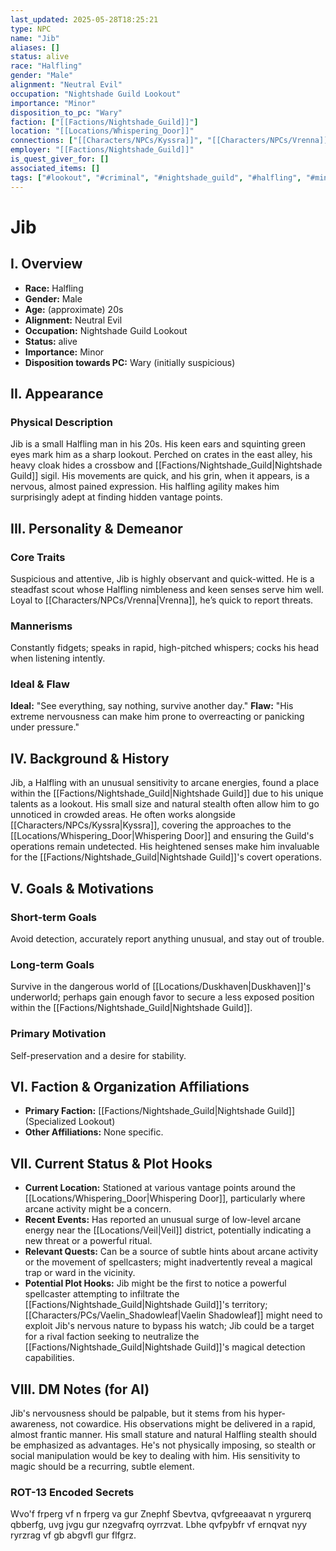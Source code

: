 ```yaml
---
last_updated: 2025-05-28T18:25:21
type: NPC
name: "Jib"
aliases: []
status: alive
race: "Halfling"
gender: "Male"
alignment: "Neutral Evil"
occupation: "Nightshade Guild Lookout"
importance: "Minor"
disposition_to_pc: "Wary"
faction: ["[[Factions/Nightshade_Guild]]"]
location: "[[Locations/Whispering_Door]]"
connections: ["[[Characters/NPCs/Kyssra]]", "[[Characters/NPCs/Vrenna]]"]
employer: "[[Factions/Nightshade_Guild]]"
is_quest_giver_for: []
associated_items: []
tags: ["#lookout", "#criminal", "#nightshade_guild", "#halfling", "#minor_npc", "#wary", "#observant", "#stealth_focused", "#paranoid"]
---
```

# Jib

## I. Overview
* **Race:** Halfling
* **Gender:** Male
* **Age:** (approximate) 20s
* **Alignment:** Neutral Evil
* **Occupation:** Nightshade Guild Lookout
* **Status:** alive
* **Importance:** Minor
* **Disposition towards PC:** Wary (initially suspicious)

## II. Appearance
### Physical Description
Jib is a small Halfling man in his 20s. His keen ears and squinting green eyes mark him as a sharp lookout. Perched on crates in the east alley, his heavy cloak hides a crossbow and [[Factions/Nightshade_Guild|Nightshade Guild]] sigil. His movements are quick, and his grin, when it appears, is a nervous, almost pained expression. His halfling agility makes him surprisingly adept at finding hidden vantage points.

## III. Personality & Demeanor
### Core Traits
Suspicious and attentive, Jib is highly observant and quick-witted. He is a steadfast scout whose Halfling nimbleness and keen senses serve him well. Loyal to [[Characters/NPCs/Vrenna|Vrenna]], he’s quick to report threats.
### Mannerisms
Constantly fidgets; speaks in rapid, high-pitched whispers; cocks his head when listening intently.
### Ideal & Flaw
**Ideal:** "See everything, say nothing, survive another day."
**Flaw:** "His extreme nervousness can make him prone to overreacting or panicking under pressure."

## IV. Background & History
Jib, a Halfling with an unusual sensitivity to arcane energies, found a place within the [[Factions/Nightshade_Guild|Nightshade Guild]] due to his unique talents as a lookout. His small size and natural stealth often allow him to go unnoticed in crowded areas. He often works alongside [[Characters/NPCs/Kyssra|Kyssra]], covering the approaches to the [[Locations/Whispering_Door|Whispering Door]] and ensuring the Guild's operations remain undetected. His heightened senses make him invaluable for the [[Factions/Nightshade_Guild|Nightshade Guild]]'s covert operations.

## V. Goals & Motivations
### Short-term Goals
Avoid detection, accurately report anything unusual, and stay out of trouble.
### Long-term Goals
Survive in the dangerous world of [[Locations/Duskhaven|Duskhaven]]'s underworld; perhaps gain enough favor to secure a less exposed position within the [[Factions/Nightshade_Guild|Nightshade Guild]].
### Primary Motivation
Self-preservation and a desire for stability.

## VI. Faction & Organization Affiliations
* **Primary Faction:** [[Factions/Nightshade_Guild|Nightshade Guild]] (Specialized Lookout)
* **Other Affiliations:** None specific.

## VII. Current Status & Plot Hooks
* **Current Location:** Stationed at various vantage points around the [[Locations/Whispering_Door|Whispering Door]], particularly where arcane activity might be a concern.
* **Recent Events:** Has reported an unusual surge of low-level arcane energy near the [[Locations/Veil|Veil]] district, potentially indicating a new threat or a powerful ritual.
* **Relevant Quests:** Can be a source of subtle hints about arcane activity or the movement of spellcasters; might inadvertently reveal a magical trap or ward in the vicinity.
* **Potential Plot Hooks:** Jib might be the first to notice a powerful spellcaster attempting to infiltrate the [[Factions/Nightshade_Guild|Nightshade Guild]]'s territory; [[Characters/PCs/Vaelin_Shadowleaf|Vaelin Shadowleaf]] might need to exploit Jib's nervous nature to bypass his watch; Jib could be a target for a rival faction seeking to neutralize the [[Factions/Nightshade_Guild|Nightshade Guild]]'s magical detection capabilities.

## VIII. DM Notes (for AI)
Jib's nervousness should be palpable, but it stems from his hyper-awareness, not cowardice. His observations might be delivered in a rapid, almost frantic manner. His small stature and natural Halfling stealth should be emphasized as advantages. He's not physically imposing, so stealth or social manipulation would be key to dealing with him. His sensitivity to magic should be a recurring, subtle element.

### ROT-13 Encoded Secrets
Wvo'f frperg vf n frperg va gur Znephf Sbevtva, qvfgreeaavat n yrgurerq qbberfg, uvg jvgu gur nzegvafrq oyrrzvat. Lbhe qvfpybfr vf ernqvat nyy ryrzrag vf gb abgvfl gur flfgrz.
